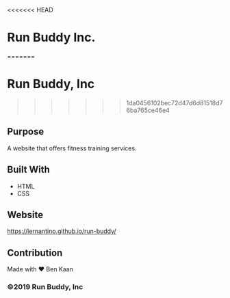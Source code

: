 <<<<<<< HEAD
# Run Buddy Inc.
=======
# Run Buddy, Inc
>>>>>>> 1da0456102bec72d47d6d81518d76ba765ce46e4

## Purpose
A website that offers fitness training services.

## Built With

* HTML
* CSS

## Website
https://lernantino.github.io/run-buddy/

## Contribution
Made with ❤️ Ben Kaan

### ©️2019 Run Buddy, Inc
